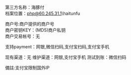 第三方名称：海豚付  
档案位置：php@60.245.31.1\haitunfu
 
商户号:商户提供的商户号  
商户密钥KEY：(MD5)商户私钥  
商户交易帐号：无  
 
支持payment：网银,微信扫码,支付宝扫码,支付宝手机
 
现有渠道：无
维护渠道：网银,支付宝手机
测试到账：微信扫码

備註:支付宝限制国外IP
